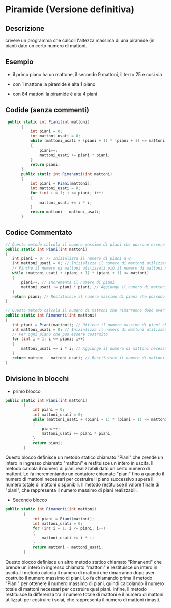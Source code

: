  # Piramide (Versione definitiva)

 ## Descrizione
 crivere un programma che calcoli l'altezza massima di una piramide (in piani) dato un certo numero di mattoni.
 
 ## Esempio
- il primo piano ha un mattone, il secondo 9 mattoni, il terzo 25 e così via

- con 1 mattone la piramide è alta 1 piano

- con 84 mattoni la piramide è alta 4 piani
 ## Codide (senza commenti)
 ```c#
  public static int Piani(int mattoni)
        {
            int piani = 0;
            int mattoni_usati = 0;
            while (mattoni_usati + (piani + 1) * (piani + 1) <= mattoni)
            {
                piani++;
                mattoni_usati += piani * piani;
            }
            return piani;
        }
        public static int Rimanenti(int mattoni)
        {
            int piani = Piani(mattoni);
            int mattoni_usati = 0;
            for (int i = 1; i <= piani; i++)
            {
                mattoni_usati += i * i;
            }
            return mattoni - mattoni_usati;
        }
 ```
 ## Codice Commentato 
 ```c#
 // Questo metodo calcola il numero massimo di piani che possono essere costruiti dati un certo numero di mattoni
public static int Piani(int mattoni)
{
    int piani = 0; // Inizializza il numero di piani a 0
    int mattoni_usati = 0; // Inizializza il numero di mattoni utilizzati a 0
    // Finché il numero di mattoni utilizzati più il numero di mattoni necessari per il prossimo piano è inferiore o uguale al numero totale di mattoni disponibili
    while (mattoni_usati + (piani + 1) * (piani + 1) <= mattoni)
    {
        piani++; // Incrementa il numero di piani
        mattoni_usati += piani * piani; // Aggiunge il numero di mattoni necessari per il piano corrente al numero totale di mattoni utilizzati
    }
    return piani; // Restituisce il numero massimo di piani che possono essere costruiti
}

// Questo metodo calcola il numero di mattoni che rimarranno dopo aver costruito il numero massimo di piani
public static int Rimanenti(int mattoni)
{
    int piani = Piani(mattoni); // Ottiene il numero massimo di piani che possono essere costruiti
    int mattoni_usati = 0; // Inizializza il numero di mattoni utilizzati a 0
    // Per ogni piano che può essere costruito
    for (int i = 1; i <= piani; i++)
    {
        mattoni_usati += i * i; // Aggiunge il numero di mattoni necessari per il piano corrente al numero totale di mattoni utilizzati
    }
    return mattoni - mattoni_usati; // Restituisce il numero di mattoni rimanenti
}
```
## Divisione In blocchi

* primo blocco
```c#
public static int Piani(int mattoni)
        {
            int piani = 0;
            int mattoni_usati = 0;
            while (mattoni_usati + (piani + 1) * (piani + 1) <= mattoni)
            {
                piani++;
                mattoni_usati += piani * piani;
            }
            return piani;
        }
```
Questo blocco definisce un metodo statico chiamato "Piani" che prende un intero in ingresso chiamato "mattoni" e restituisce un intero in uscita. Il metodo calcola il numero di piani realizzabili dato un certo numero di mattoni. Lo fa incrementando un contatore chiamato "piani" fino a quando il numero di mattoni necessari per costruire il piano successivo supera il numero totale di mattoni disponibili. Il metodo restituisce il valore finale di "piani", che rappresenta il numero massimo di piani realizzabili.
* Secondo blocco
```c#
public static int Rimanenti(int mattoni)
        {
            int piani = Piani(mattoni);
            int mattoni_usati = 0;
            for (int i = 1; i <= piani; i++)
            {
                mattoni_usati += i * i;
            }
            return mattoni - mattoni_usati;
        }
```
Questo blocco definisce un altro metodo statico chiamato "Rimanenti" che prende un intero in ingresso chiamato "mattoni" e restituisce un intero in uscita. Il metodo calcola il numero di mattoni che rimarranno dopo aver costruito il numero massimo di piani. Lo fa chiamando prima il metodo "Piani" per ottenere il numero massimo di piani, quindi calcolando il numero totale di mattoni necessari per costruire quei piani. Infine, il metodo restituisce la differenza tra il numero totale di mattoni e il numero di mattoni utilizzati per costruire i solai, che rappresenta il numero di mattoni rimasti.

 
